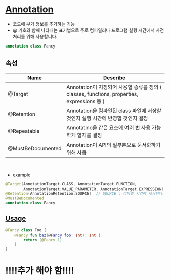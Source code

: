 # [Annotation](https://kotlinlang.org/docs/annotations.html)

* 코드에 부가 정보를 추가하는 기능
* @ 기호와 함께 나타내는 표기법으로 주로 컴파일러나 프로그램 실행 시간에서 사전 처리를 위해 사용합니다.

```kotlin
annotation class Fancy
```

## 속성
Name | Describe
------|-------
@Target | Annotation이 지정되어 사용할 종류를 정의 ( classes, functions, properties, expressions 등 )
@Retention    | Annotation을 컴파일된 class 파일에 저장할 것인지 실행 시간에 반영할 것인지 결정
@Repeatable    | Annotatino을 같은 요소에 여러 번 사용 가능하게 할지를 결정
@MustBeDocumented   | Annotation이 API의 일부분으로 문서화하기 위해 사용

<br>

* example
```kotlin
@Target(AnnotationTarget.CLASS, AnnotationTarget.FUNCTION,
        AnnotationTarget.VALUE_PARAMETER, AnnotationTarget.EXPRESSION)
@Retention(AnnotationRetention.SOURCE)  // SOURCE : 컴파일 시간에 제거된다.
@MustBeDocumented
annotation class Fancy
```

## [Usage](https://kotlinlang.org/docs/annotations.html#usage)
```kotlin
@Fancy class Foo {
    @Fancy fun baz(@Fancy foo: Int): Int {
        return (@Fancy 1)
    }
}
```


# !!!!추가 해야 함!!!!
